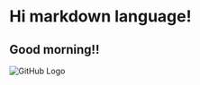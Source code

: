 # Hi markdown language!
## Good morning!!
![GitHub Logo](https://github.githubassets.com/images/modules/logos_page/GitHub-Mark.png)

